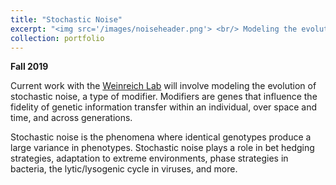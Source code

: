 ```yaml
---
title: "Stochastic Noise"
excerpt: "<img src='/images/noiseheader.png'> <br/> Modeling the evolution of stochastic noise, a modifier of the fidelity of genetic information transmission"
collection: portfolio
---
```

**Fall 2019**

Current work with the [Weinreich Lab](https://www.brown.edu/research/labs/weinreich/population-genetics-modifier-mutations) will involve modeling the evolution of stochastic noise, a type of modifier. Modifiers are genes that influence the fidelity of genetic information transfer within an individual, over space and time, and across generations.

Stochastic noise is the phenomena where identical genotypes produce a large variance in phenotypes. Stochastic noise plays a role in bet hedging strategies, adaptation to extreme environments, phase strategies in bacteria, the lytic/lysogenic cycle in viruses, and more.
